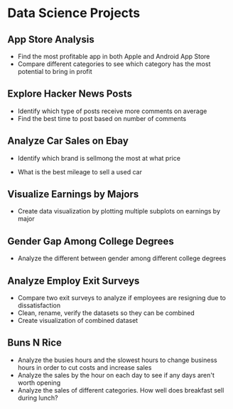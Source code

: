 # Data Science Projects

## App Store Analysis

* Find the most profitable app in both Apple and Android App Store
* Compare different categories to see which category has the most potential to bring in profit

## Explore Hacker News Posts

* Identify which type of posts receive more comments on average
* Find the best time to post based on number of comments

## Analyze Car Sales on Ebay

* Identify which brand is sellmong the most at what price

* What is the best mileage to sell a used car

## Visualize Earnings by Majors

* Create data visualization by plotting multiple subplots on earnings by major

## Gender Gap Among College Degrees

* Analyze the different between gender among different college degrees

## Analyze Employ Exit Surveys

* Compare two exit surveys to analyze if employees are resigning due to dissatisfaction
* Clean, rename, verify the datasets so they can be combined
* Create visualization of combined dataset

## Buns N Rice

* Analyze the busies hours and the slowest hours to change business hours in order to cut costs and increase sales
* Analyze the sales by the hour on each day to see if any days aren't worth opening
* Analyze the sales of different categories. How well does breakfast sell during lunch?
